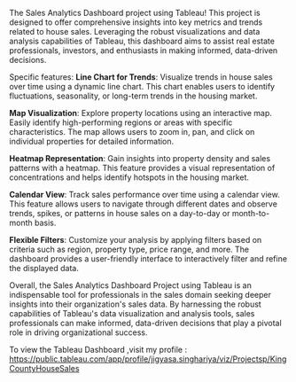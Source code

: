 The Sales Analytics Dashboard project using Tableau! This project is designed to offer comprehensive insights into key metrics and trends related to house sales. Leveraging the robust visualizations and data analysis capabilities of Tableau, this dashboard aims to assist real estate professionals, investors, and enthusiasts in making informed, data-driven decisions.

Specific features:
**Line Chart for Trends**: Visualize trends in house sales over time using a dynamic line chart. This chart enables users to identify fluctuations, seasonality, or long-term trends in the housing market.

**Map Visualization**: Explore property locations using an interactive map. Easily identify high-performing regions or areas with specific characteristics. The map allows users to zoom in, pan, and click on individual properties for detailed information.

**Heatmap Representation**: Gain insights into property density and sales patterns with a heatmap. This feature provides a visual representation of concentrations and helps identify hotspots in the housing market.

**Calendar View**: Track sales performance over time using a calendar view. This feature allows users to navigate through different dates and observe trends, spikes, or patterns in house sales on a day-to-day or month-to-month basis.

**Flexible Filters**: Customize your analysis by applying filters based on criteria such as region, property type, price range, and more. The dashboard provides a user-friendly interface to interactively filter and refine the displayed data.

Overall, the Sales Analytics Dashboard Project using Tableau is an indispensable tool for professionals in the sales domain seeking deeper insights into their organization's sales data. By harnessing the robust capabilities of Tableau's data visualization and analysis tools, sales professionals can make informed, data-driven decisions that play a pivotal role in driving organizational success.

To view the Tableau Dashboard ,visit my profile :
https://public.tableau.com/app/profile/jigyasa.singhariya/viz/Projectsp/KingCountyHouseSales
